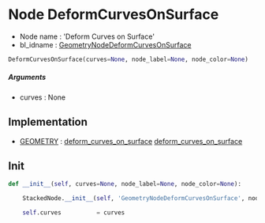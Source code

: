 # Node DeformCurvesOnSurface

- Node name : 'Deform Curves on Surface'
- bl_idname : [GeometryNodeDeformCurvesOnSurface](https://docs.blender.org/api/current/bpy.types.GeometryNodeDeformCurvesOnSurface.html)


``` python
DeformCurvesOnSurface(curves=None, node_label=None, node_color=None)
```
##### Arguments

- curves : None

## Implementation

- [GEOMETRY](/docs/GeoNodes/GEOMETRY.md) : [deform_curves_on_surface](/docs/GeoNodes/socket_GEOMETRY.md#deform_curves_on_surface) [deform_curves_on_surface](/docs/GeoNodes/socket_GEOMETRY.md#deform_curves_on_surface)

## Init

``` python
def __init__(self, curves=None, node_label=None, node_color=None):

    StackedNode.__init__(self, 'GeometryNodeDeformCurvesOnSurface', node_label=node_label, node_color=node_color)

    self.curves          = curves
```

